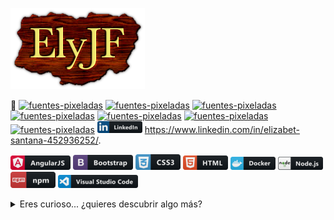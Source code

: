 ![Texto alternativo](https://github.com/ElyJF/ElyJF/blob/main/cooltext438407477964164.png)

👋 <a href="https://fontmeme.com/es/fuentes-pixeladas/"><img src="https://fontmeme.com/permalink/230627/21028582d965fd70f7ea662864e290f8.png" alt="fuentes-pixeladas" border="0"></a>
<a href="https://fontmeme.com/es/fuentes-pixeladas/"><img src="https://fontmeme.com/permalink/230627/4a96ee3a49effba4ad445b802c6b530d.png" alt="fuentes-pixeladas" border="0"></a>
<a href="https://fontmeme.com/es/fuentes-pixeladas/"><img src="https://fontmeme.com/permalink/230627/785e836b26344253cd583c9cfdd7e1b4.png" alt="fuentes-pixeladas" border="0"></a>
<a href="https://fontmeme.com/es/fuentes-pixeladas/"><img src="https://fontmeme.com/permalink/230627/ecf71f5168c2cde92562784dcfebdae0.png" alt="fuentes-pixeladas" border="0"></a>
<a href="https://fontmeme.com/es/fuentes-pixeladas/"><img src="https://fontmeme.com/permalink/230627/5f0de220689532ba262415091f4713cd.png" alt="fuentes-pixeladas" border="0"></a>
<a href="https://fontmeme.com/es/fuentes-pixeladas/"><img src="https://fontmeme.com/permalink/230627/41ed949727b3ad4bae9c53212db9cf88.png" alt="fuentes-pixeladas" border="0"></a>
<a href="https://fontmeme.com/es/fuentes-pixeladas/"><img src="https://fontmeme.com/permalink/230627/d3a9e39332328eac802709261dd9595e.png" alt="fuentes-pixeladas" border="0"></a> ![Texto alternativo](https://github.com/ElyJF/ElyJF/blob/main/linkedin_button_icon_151847.png) https://www.linkedin.com/in/elizabet-santana-452936252/.


![Texto alternativo](https://github.com/ElyJF/ElyJF/blob/main/angular_button_icon_151960%20(1).png)    ![Texto alternativo](https://github.com/ElyJF/ElyJF/blob/main/bootstrap_button_icon_151958%20(1).png)    ![Texto alternativo](https://github.com/ElyJF/ElyJF/blob/main/css_button_icon_151935.png)    ![Texto alternativo](https://github.com/ElyJF/ElyJF/blob/main/html_button_icon_151929%20(1).png)    ![Texto alternativo](https://github.com/ElyJF/ElyJF/blob/main/docker_button_icon_151885.png)    ![Texto alternativo](https://github.com/ElyJF/ElyJF/blob/main/nodejs_button_icon_151951.png) ![Texto alternativo](https://github.com/ElyJF/ElyJF/blob/main/npm_button_icon_151891.png)
![Texto alternativo](https://github.com/ElyJF/ElyJF/blob/main/visualstudio_code_button_icon_151868%20(2).png)



<!-- Efecto de texto en código Morse -->
<details>
  <summary>Eres curioso... ¿quieres descubrir algo más?</summary>
  <p>
    - .... . / .. ... / -. . . -.. .. . .-. . / .--. .-.. . .- ... ... .. --- ..- ... . / ..- ... .-.. . -.-. --- -- -- .- -. -.-. .. --- ..- ... . / .- -. -.. / .. ... / . -. -.. .. . .-. . / -.-. --- -. -.-. --- -. .- -. -.-- / . ...- . -. -.-. .. --- ..- ... . / .--. .-.. . .- ... ... .. --- ..- ... . / ..- ... .-.. . -.-. --- -- -- .- -. -.-. .. --- ..- ... . / .--. .- -. .. - - --- / -.-. --- -. -.-. --- -. .- -. -.-- / .- .-. . / . ...- . -. -.-. .. --- ..- ... . / .- -. -.. / .. ... / .. -. -.. .. . .-. . / -.-. --- -. -.-. --- -. .- -. -.-- / . ...- . -. -.-. .. --- ..- ... . / .--. .-.. . .- ... ... .. --- ..- ... . / ..- ... .-.. . -.-. --- -- -- .- -. -.-. .. --- ..- ... . / .--. .- -. .. - - --- / -.-. --- -. -.-. --- -. .- -. -.-- / .- .-. . / . ...- . -. -.-. .. --- ..- ... . / .- -. -.. / .. ... / . -. -.. .. . .-. . / -.-. --- -. -.-. --- -. .- -. -.-- / . ...- . -. -.-. .. --- ..- ... . / .--. .-.. . .- ... ... .. --- ..- ... . / ..- ... .-.. . -.-. --- -- -- .- -. -.-. .. --- ..- ... . / .--. .- -. .. - - --- / -.-. --- -. -.-. --- -. .- -. -.-- / .- .-. . / . ...- . -. -.-. .. --- ..- ... . / .- -. -.. / .. ... / . -. -.. .. . .-. . / -.-. --- -. -.-. --- -. .- -. -.-- / . ...- . -. -.-. .. --- ..- ... . / .--. .-.. . .- ... ... .. --- ..- ... . / ..- ... .-.. . -.-. --- -- -- .- -. -.-. .. --- ..- ... . / .--. .- -. .. - - --- / -.-. --- -. -.-. --- -. .- -. -.-- / .- .-. . / . ...- . -. -.-. .. --- ..- ... . / .- -. -.. / .. ... / . -. -.. .. . .-. . / -.-. --- -. -.-. --- -. .- -. -.-- / . ...- . -. -.-. .. --- ..- ... . / .--. .-.. . .- ... ... .. --- ..- ... . / ..- ... .-.. . -.-. --- -- -- .- -. -.-. .. --- ..- ... . / .--. .- -. .. - - --- / -.-. --- -. -.-. --- -. .- -. -.-- / .- .-. . / . ...- . -. -.-. .. --- ..- ... . / .- -. -.. / .. ... / . -. -.. .. . .-. . / -.-. --- -. -.-. --- -. .- -. -.-- / . ...- . -. -.-. .. --- ..- ... . / .--. .-.. . .- ... ... .. --- ..- ... . / ..- ... .-.. . -.-. --- -- -- .- -. -.-. .. --- ..- ... . / .--. .- -. .. - - --- / -.-. --- -. -.-. --- -. .- -. -.-- / .- .-. . / . ...- . -. -.-. .. --- ..- ... . / .- -. -.. / .. ... / . -. -.. .. . .-. . / -.-. --- -. -.-. --- -. .- -. -.-- / . ...- . -. -.-. .. --- ..- ... . / .--. .-.. . .- ... ... .. --- ..- ... . / ..- ... .-.. . -.-. --- -- -- .- -. -.-. .. --- ..- ... . / .--. .- -. .. - - --- / -.-. --- -. -.-. --- -. .- -. -.-- / .- .-. . / . ...- . -. -.-. .. --- ..- ... . / .- -. -.. / .. ... / . -. -.. .. . .-. . / -.-. --- -. -.-. --- -. .- -. -.-- / . ...- . -. -.-. .. --- ..- ... . / .--. .-.. . .- ... ... .. --- ..- ... . / ..- ... .-.. . -.-. --- -- -- .- -. -.-. .. --- ..- ... . / .--. .- -. .. - - --- / -.-. --- -. -.-. --- -. .- -. -.-- / .- .-. . / . ...- . -. -.-. .. --- ..- ... . / .- -. -.. / .. ... / . -. -.. .. . .-. . / -.-. --- -. -.-. --- -. .- -. -.-- / . ...- . -. -.-. .. --- ..- ... . / .--. .-.. . .- ... ... .. --- ..- ... . / ..- ... .-.. . -.-. --- -- -- .- -. -.-. .. --- ..- ... . / .--. .- -. .. - - --- / -.-. --- -. -.-. --- -. .- -. -.-- / .- .-. . / . ...- . -. -.-. .. --- ..- ... . / .- -. -.. / .. ... / . -. -.. .. . .-. . / -.-. --- -. -.-. --- -. .- -. -.-- / . ...- . -. -.-. .. --- ..- ... . / .--. .-.. . .- ... ... .. --- ..- ... . / ..- ... .-.. . -.-. --- -- -- .- -. -.-. .. --- ..- ... . / .--. .- -. .. - - --- / -.-. --- -. -.-. --- -. .- -. -.-- / .- .-. . / . ...- . -. -.-. .. --- ..- ... .

  </p>
</details>
